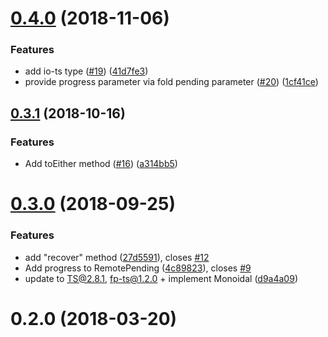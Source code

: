 <a name="0.4.0"></a>
# [0.4.0](https://github.com/devex-web-frontend/remote-data-ts/compare/v0.3.1...v0.4.0) (2018-11-06)


### Features

* add io-ts type ([#19](https://github.com/devex-web-frontend/remote-data-ts/issues/19)) ([41d7fe3](https://github.com/devex-web-frontend/remote-data-ts/commit/41d7fe3))
* provide progress parameter via fold pending parameter ([#20](https://github.com/devex-web-frontend/remote-data-ts/issues/20)) ([1cf41ce](https://github.com/devex-web-frontend/remote-data-ts/commit/1cf41ce))



<a name="0.3.1"></a>
## [0.3.1](https://github.com/devex-web-frontend/remote-data-ts/compare/v0.3.0...v0.3.1) (2018-10-16)


### Features

* Add toEither method ([#16](https://github.com/devex-web-frontend/remote-data-ts/issues/16)) ([a314bb5](https://github.com/devex-web-frontend/remote-data-ts/commit/a314bb5))



<a name="0.3.0"></a>
# [0.3.0](https://github.com/devex-web-frontend/remote-data-ts/compare/0.2.0...v0.3.0) (2018-09-25)


### Features

* add "recover" method ([27d5591](https://github.com/devex-web-frontend/remote-data-ts/commit/27d5591)), closes [#12](https://github.com/devex-web-frontend/remote-data-ts/issues/12)
* Add progress to RemotePending ([4c89823](https://github.com/devex-web-frontend/remote-data-ts/commit/4c89823)), closes [#9](https://github.com/devex-web-frontend/remote-data-ts/issues/9)
* update to TS@2.8.1, fp-ts@1.2.0 + implement Monoidal ([d9a4a09](https://github.com/devex-web-frontend/remote-data-ts/commit/d9a4a09))



<a name="0.2.0"></a>
# 0.2.0 (2018-03-20)



